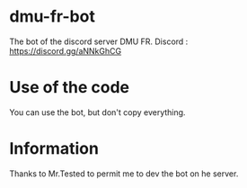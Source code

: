 # dmu-fr-bot
The bot of the discord server DMU FR.
Discord : https://discord.gg/aNNkGhCG

# Use of the code
You can use the bot, but don't copy everything.

# Information
Thanks to Mr.Tested to permit me to dev the bot on he server.
